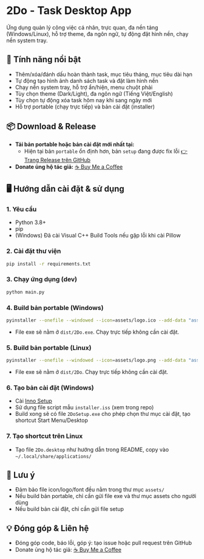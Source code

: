 # 2Do - Task Desktop App

Ứng dụng quản lý công việc cá nhân, trực quan, đa nền tảng (Windows/Linux), hỗ trợ theme, đa ngôn ngữ, tự động đặt hình nền, chạy nền system tray.

## 🚀 Tính năng nổi bật
- Thêm/xóa/đánh dấu hoàn thành task, mục tiêu tháng, mục tiêu dài hạn
- Tự động tạo hình ảnh danh sách task và đặt làm hình nền
- Chạy nền system tray, hỗ trợ ẩn/hiện, menu chuột phải
- Tùy chọn theme (Dark/Light), đa ngôn ngữ (Tiếng Việt/English)
- Tùy chọn tự động xóa task hôm nay khi sang ngày mới
- Hỗ trợ portable (chạy trực tiếp) và bản cài đặt (installer)

## 📦 Download & Release
- **Tải bản portable hoặc bản cài đặt mới nhất tại:**
  - Hiện tại bản `portable` ổn định hơn, bản `setup` đang được fix lỗi
  [👉 Trang Release trên GitHub](https://github.com/d4kw1n/2d0-app-wallpaper/releases)
- **Donate ủng hộ tác giả:**
  [☕ Buy Me a Coffee](https://www.buymeacoffee.com/shr3wd)

## 🖥️ Hướng dẫn cài đặt & sử dụng

### 1. Yêu cầu
- Python 3.8+
- pip
- (Windows) Đã cài Visual C++ Build Tools nếu gặp lỗi khi cài Pillow

### 2. Cài đặt thư viện
```bash
pip install -r requirements.txt
```

### 3. Chạy ứng dụng (dev)
```bash
python main.py
```

### 4. Build bản portable (Windows)
```bash
pyinstaller --onefile --windowed --icon=assets/logo.ico --add-data "assets;assets" --name 2Do main.py
```
- File exe sẽ nằm ở `dist/2Do.exe`. Chạy trực tiếp không cần cài đặt.

### 5. Build bản portable (Linux)
```bash
pyinstaller --onefile --windowed --icon=assets/logo.png --add-data "assets:assets" --name 2Do main.py
```
- File exe sẽ nằm ở `dist/2Do`. Chạy trực tiếp không cần cài đặt.

### 6. Tạo bản cài đặt (Windows)
- Cài [Inno Setup](https://jrsoftware.org/isinfo.php)
- Sử dụng file script mẫu `installer.iss` (xem trong repo)
- Build xong sẽ có file `2DoSetup.exe` cho phép chọn thư mục cài đặt, tạo shortcut Start Menu/Desktop

### 7. Tạo shortcut trên Linux
- Tạo file `2Do.desktop` như hướng dẫn trong README, copy vào `~/.local/share/applications/`

## 📝 Lưu ý
- Đảm bảo file icon/logo/font đều nằm trong thư mục `assets/`
- Nếu build bản portable, chỉ cần gửi file exe và thư mục assets cho người dùng
- Nếu build bản cài đặt, chỉ cần gửi file setup

## 💡 Đóng góp & Liên hệ
- Đóng góp code, báo lỗi, góp ý: tạo issue hoặc pull request trên GitHub
- Donate ủng hộ tác giả: [☕ Buy Me a Coffee](https://www.buymeacoffee.com/shr3wd)
